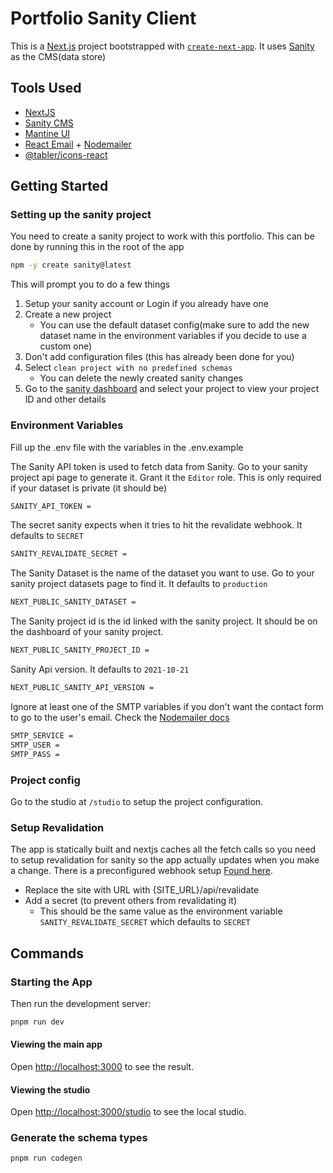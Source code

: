 # Portfolio Sanity Client

This is a [Next.js](https://nextjs.org/) project bootstrapped with [`create-next-app`](https://github.com/vercel/next.js/tree/canary/packages/create-next-app). It uses [Sanity](https://www.sanity.io/) as the CMS(data store)

## Tools Used

- [NextJS](https://nextjs.org/)
- [Sanity CMS](https://sanity.io/)
- [Mantine UI](https://mantine.dev/)
- [React Email](https://react.email/) + [Nodemailer](https://nodemailer.com/)
- [@tabler/icons-react](https://tabler.io/docs/icons/react)

## Getting Started

### Setting up the sanity project

You need to create a sanity project to work with this portfolio. This can be done by running this in the root of the app

```bash
npm -y create sanity@latest
```

This will prompt you to do a few things

1. Setup your sanity account or Login if you already have one
1. Create a new project
   -  You can use the default dataset config(make sure to add the new dataset name in the environment variables if you decide to use a custom one)
1. Don't add configuration files (this has already been done for you)
1. Select  `clean project with no predefined schemas`
   - You can delete the newly created sanity changes
1. Go to the [sanity dashboard](https://www.sanity.io/manage) and select your project to view your project ID and other details


### Environment Variables

Fill up the .env file with the variables in the .env.example

The Sanity API token is used to fetch data from Sanity. Go to your sanity project api page to generate it. Grant it the `Editor` role.
This is only required if your dataset is private (it should be)

```bash
SANITY_API_TOKEN =
```

The secret sanity expects when it tries to hit the revalidate webhook. It defaults to `SECRET`

```bash
SANITY_REVALIDATE_SECRET =
```

The Sanity Dataset is the name of the dataset you want to use. Go to your sanity project datasets page to find it. It defaults to `production`

```bash
NEXT_PUBLIC_SANITY_DATASET =
```

The Sanity project id is the id linked with the sanity project. It should be on the dashboard of your sanity project.

```bash
NEXT_PUBLIC_SANITY_PROJECT_ID =
```

Sanity Api version. It defaults to `2021-10-21`

```bash
NEXT_PUBLIC_SANITY_API_VERSION =
```

Ignore at least one of the SMTP variables if you don't want the contact form to go to the user's email. Check the [Nodemailer docs](https://nodemailer.com/smtp/)

```bash
SMTP_SERVICE =
SMTP_USER =
SMTP_PASS =
```

### Project config

Go to the studio at `/studio` to setup the project configuration.

### Setup Revalidation

The app is statically built and nextjs caches all the fetch calls so you need to setup revalidation for sanity so the app actually updates when you make a change. There is a preconfigured webhook setup [Found here](https://www.sanity.io/manage/webhooks/share?name=Revalidate&description=Revalidate+site&url=https%3A%2F%2Fv3.obifortune.com%2Fapi%2Frevalidate&on=update&on=create&on=delete&filter=&projection=%7B_id%2C+_type%7D&httpMethod=POST&apiVersion=v2021-06-01&includeDrafts=&headers=%7B%7D).

- Replace the site with URL with {SITE_URL}/api/revalidate
- Add a secret (to prevent others from revalidating it)
  - This should be the same value as the environment variable `SANITY_REVALIDATE_SECRET` which defaults to `SECRET`

## Commands

### Starting the App

Then run the development server:

```bash
pnpm run dev
```

#### Viewing the main app

Open [http://localhost:3000](http://localhost:3000) to see the result.

#### Viewing the studio

Open [http://localhost:3000/studio](http://localhost:3000/studio) to see the local studio.

### Generate the schema types

```bash
pnpm run codegen
```
